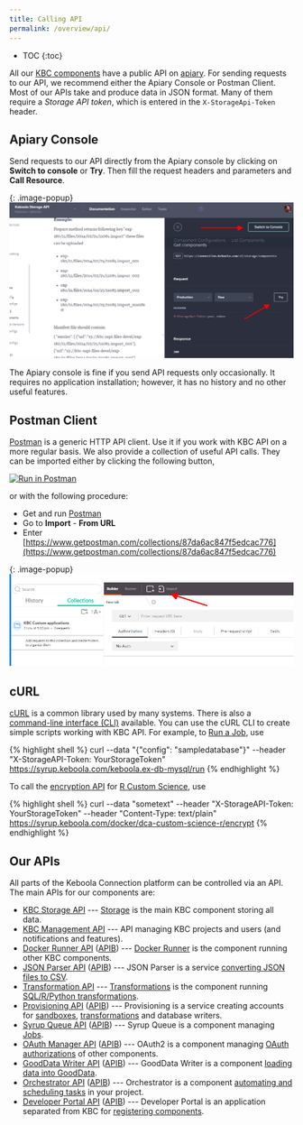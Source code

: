 ```yaml
---
title: Calling API 
permalink: /overview/api/
---
```


* TOC
{:toc}

All our [KBC components](/overview/) have a public API on [apiary](https://apiary.io/). For sending requests to our 
API, we recommend either the Apiary Console or Postman Client. Most of our APIs take and produce data in JSON format. 
Many of them require a *Storage API token*, which is entered in the `X-StorageApi-Token` header.

## Apiary Console
Send requests to our API directly from the Apiary console by clicking on **Switch to console** or **Try**. 
Then fill the request headers and parameters and **Call Resource**.

{: .image-popup}
![Apiary console](/overview/api/apiary-console.png)

The Apiary console is fine if you send API requests only occasionally. It requires no application installation; 
however, it has no history and no other useful features.
 
## Postman Client
[Postman](https://www.getpostman.com/) is a generic HTTP API client. Use it if you work with KBC API on a more regular basis. 
We also provide a collection of useful API calls. They can be imported either by clicking the following button,

[![Run in Postman](https://run.pstmn.io/button.png)](https://app.getpostman.com/run-collection/7dc2e4b41225738f5411)

or with the following procedure: 

- Get and run [Postman](https://www.getpostman.com/)
- Go to **Import** - **From URL** 
- Enter [https://www.getpostman.com/collections/87da6ac847f5edcac776](https://www.getpostman.com/collections/87da6ac847f5edcac776)

{: .image-popup}
![Apiary console](/overview/api/postman-import.png)

## cURL
[cURL](https://curl.haxx.se/) is a common library used by many systems. There is also 
a [command-line interface (CLI)](https://curl.haxx.se/docs/manpage.html) available. 
You can use the cURL CLI to create simple scripts working with KBC API. For example, to [Run a Job](/overview/jobs/), 
use

{% highlight shell %}
curl --data "{\"config\": \"sampledatabase\"}" --header "X-StorageAPI-Token: YourStorageToken" https://syrup.keboola.com/keboola.ex-db-mysql/run 
{% endhighlight %}

To call the [encryption API](/overview/encryption/) for [R Custom Science](/extend/custom-science/), use

{% highlight shell %}
curl --data "sometext" --header "X-StorageAPI-Token: YourStorageToken" --header "Content-Type: text/plain" https://syrup.keboola.com/docker/dca-custom-science-r/encrypt
{% endhighlight %}

## Our APIs
All parts of the Keboola Connection platform can be controlled via an API. The main APIs for 
our components are:

- [KBC Storage API](http://docs.keboola.apiary.io/#) --- [Storage](/integrate/storage/) is the main KBC component storing all data.
- [KBC Management API](http://docs.keboolamanagementapi.apiary.io/#) --- API managing KBC projects and users (and notifications and features).
- [Docker Runner API](http://docs.kebooladocker.apiary.io/#) ([APIB](https://github.com/keboola/docker-bundle/blob/master/apiary.apib)) --- [Docker Runner](/integrate/docker-bundle/) is the component running other KBC components.
- [JSON Parser API](http://docs.jsonparserapi.apiary.io/#) ([APIB](https://github.com/keboola/jsonparser-api/blob/master/apiary.apib)) --- JSON Parser is a service [converting JSON files to CSV](https://json-parser.keboola.com/).
- [Transformation API](http://docs.keboolatransformationapi.apiary.io/) --- [Transformations](/integrate/transformations/) is the component running [SQL/R/Python transformations](https://help.keboola.com/manipulation/transformations/). 
- [Provisioning API](http://docs.provisioningapi.apiary.io/) ([APIB](https://github.com/keboola/provisioning-bundle/blob/master/apiary.apib)) --- Provisioning is a service creating accounts for [sandboxes](https://help.keboola.com/manipulation/transformations/sandbox/), [transformations](https://help.keboola.com/manipulation/transformations/) and database writers.
- [Syrup Queue API](http://docs.syrupqueue.apiary.io/#) ([APIB](
https://github.com/keboola/syrup-queue/blob/master/apiary.apib)) --- Syrup Queue is a component managing 
[Jobs](/overview/jobs/).
- [OAuth Manager API](http://docs.oauthv2.apiary.io/) ([APIB](https://github.com/keboola/oauth-v2-bundle/blob/master/apiary.apib)) --- OAuth2 is a component managing [OAuth authorizations](/extend/common-interface/oauth/#authorize) of other components.
- [GoodData Writer API](http://docs.keboolagooddatawriterv2.apiary.io/#) ([APIB](https://github.com/keboola/gooddata-writer/blob/master/apiary.apib)) --- GoodData Writer is a component [loading data into GoodData](https://help.keboola.com/tutorial/write/gooddata/).
- [Orchestrator API](http://docs.keboolaorchestratorv2api.apiary.io/#) ([APIB](https://github.com/keboola/orchestrator-bundle/blob/master/apiary.apib)) --- Orchestrator is a component [automating and scheduling tasks](https://help.keboola.com/tutorial/automate/) in your project.
- [Developer Portal API](http://docs.kebooladeveloperportal.apiary.io/#) ([APIB](https://github.com/keboola/developer-portal/blob/master/apiary.apib)) --- Developer Portal is an application separated from KBC for [registering components](/extend/registration/).


